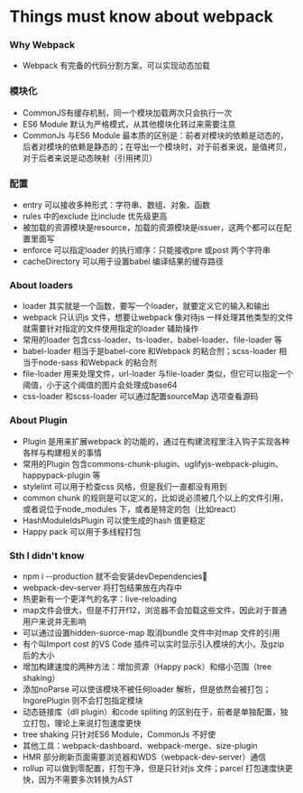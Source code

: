 # Things must know about webpack

### Why Webpack
- Webpack 有完备的代码分割方案，可以实现动态加载

### 模块化
- CommonJS有缓存机制，同一个模块加载两次只会执行一次
- ES6 Module 默认为严格模式，从其他模块化转过来需要注意
- CommonJs 与ES6 Module 最本质的区别是：前者对模块的依赖是动态的，后者对模块的依赖是静态的；在导出一个模块时，对于前者来说，是值拷贝，对于后者来说是动态映射（引用拷贝）

### 配置
- entry 可以接收多种形式：字符串、数组、对象、函数
- rules 中的exclude 比include 优先级更高
- 被加载的资源模块是resource，加载的资源模块是issuer，这两个都可以在配置里面写
- enforce 可以指定loader 的执行顺序：只能接收pre 或post 两个字符串
- cacheDirectory 可以用于设置babel 编译结果的缓存路径

### About loaders
- loader 其实就是一个函数，要写一个loader，就要定义它的输入和输出
- webpack 只认识js 文件，想要让webpack 像对待js 一样处理其他类型的文件就需要针对指定的文件使用指定的loader 辅助操作
- 常用的loader 包含css-loader、ts-loader、babel-loader、file-loader 等
- babel-loader 相当于是babel-core 和Webpack 的粘合剂；scss-loader 相当于node-sass 和Webpack 的粘合剂
- file-loader 用来处理文件，url-loader 与file-loader 类似，但它可以指定一个阈值，小于这个阈值的图片会处理成base64
- css-loader 和scss-loader 可以通过配置sourceMap 选项查看源码

### About Plugin
- Plugin 是用来扩展webpack 的功能的，通过在构建流程里注入钩子实现各种各样与构建相关的事情
- 常用的Plugin 包含commons-chunk-plugin、uglifyjs-webpack-plugin、happypack-plugin 等
- stylelint 可以用于检查css 风格，但是我们一直都没有用到
- common chunk 的规则是可以定义的，比如说必须被几个以上的文件引用，或者说位于node_modules 下，或者是特定的包（比如react）
- HashModuleIdsPlugin 可以使生成的hash 值更稳定
- Happy pack 可以用于多线程打包

### Sth I didn't know
- npm i --production 就不会安装devDependencies
- webpack-dev-server 将打包结果放在内存中
- 热更新有一个更洋气的名字：live-reloading
- map文件会很大，但是不打开f12，浏览器不会加载这些文件，因此对于普通用户来说并无影响
- 可以通过设置hidden-suorce-map 取消bundle 文件中对map 文件的引用
- 有个叫Import cost 的VS Code 插件可以实时显示引入模块的大小，及gzip 后的大小
- 增加构建速度的两种方法：增加资源（Happy pack）和缩小范围（tree shaking）
- 添加noParse 可以使该模块不被任何loader 解析，但是依然会被打包；IngorePlugin 则不会打包指定模块
- 动态链接库（dll plugin）和code spliting 的区别在于，前者是单独配置，独立打包，理论上来说打包速度更快
- tree shaking 只针对ES6 Module，CommonJs 不好使
- 其他工具：webpack-dashboard、webpack-merge、size-plugin
- HMR 部分刷新页面需要浏览器和WDS（webpack-dev-server）通信
- rollup 可以做到零配置，打包干净，但是只针对js 文件；parcel 打包速度快更快，因为不需要多次转换为AST

